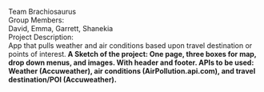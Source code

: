 Team Brachiosaurus <br>
Group Members: <br>
David, Emma, Garrett, Shanekia <br>
Project Description: <br>
App that pulls weather and air conditions based upon travel destination or points of interest.<b>
A Sketch of the project:<b>
One page, three boxes for map, drop down menus, and images. With header and footer.<b>
APIs to be used: <b>
Weather (Accuweather), air conditions (AirPollution.api.com), and travel destination/POI (Accuweather).
